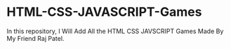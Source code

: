 # HTML-CSS-JAVASCRIPT-Games
In this repository, I Will Add All the HTML CSS JAVSCRIPT Games Made By My Friend Raj Patel.
